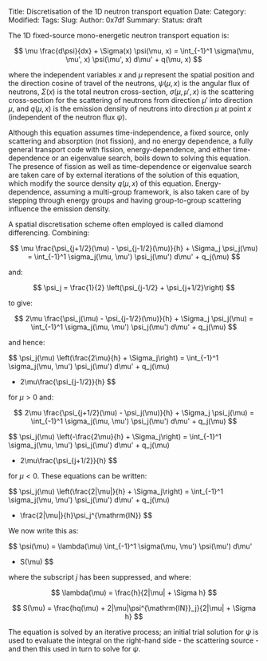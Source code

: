 Title: Discretisation of the 1D neutron transport equation
Date: 
Category:  
Modified: 
Tags: 
Slug: 
Author: 0x7df
Summary: 
Status: draft

The 1D fixed-source mono-energetic neutron transport equation is:

$$ \mu \frac{d\psi}{dx} + \Sigma(x) \psi(\mu, x) = \int_{-1}^1 \sigma(\mu,
\mu', x) \psi(\mu', x) d\mu' + q(\mu, x) $$

where the independent variables $x$ and $\mu$ represent the spatial position
and the direction cosine of travel of the neutrons, $\psi(\mu, x)$ is the
angular flux of neutrons, $\Sigma(x)$ is the total neutron cross-section,
$\sigma(\mu, \mu', x)$ is the scattering cross-section for the scattering of
neutrons from direction $\mu'$ into direction $\mu$, and $q(\mu, x)$ is the
emission density of neutrons into direction $\mu$ at point $x$ (independent of
the neutron flux $\psi$).

Although this equation assumes time-independence, a fixed source, only
scattering and absorption (not fission), and no energy dependence, a fully
general transport code with fission, energy-dependence, and either time-
dependence or an eigenvalue search, boils down to solving this equation. The
presence of fission as well as time-dependence or eigenvalue search are taken
care of by external iterations of the solution of this equation, which modify
the source density $q(\mu, x)$ of this equation. Energy-dependence, assuming a
multi-group framework, is also taken care of by stepping through energy groups
and having group-to-group scattering influence the emission density.

A spatial discretisation scheme often employed is called diamond differencing.
Combining:

$$ \mu \frac{\psi_{j+1/2}(\mu) - \psi_{j-1/2}(\mu)}{h} + \Sigma_j \psi_j(\mu)
= \int_{-1}^1 \sigma_j(\mu, \mu') \psi_j(\mu') d\mu' + q_j(\mu) $$

and:

$$ \psi_j = \frac{1}{2} \left(\psi_{j-1/2} + \psi_{j+1/2}\right) $$

to give:

$$ 2\mu \frac{\psi_j(\mu) - \psi_{j-1/2}(\mu)}{h} + \Sigma_j \psi_j(\mu)
= \int_{-1}^1 \sigma_j(\mu, \mu') \psi_j(\mu') d\mu' + q_j(\mu) $$

and hence:

$$ \psi_j(\mu) \left(\frac{2\mu}{h} + \Sigma_j\right)
= \int_{-1}^1 \sigma_j(\mu, \mu') \psi_j(\mu') d\mu' + q_j(\mu)
+ 2\mu\frac{\psi_{j-1/2}}{h} $$

for $\mu \gt 0$ and:

$$ 2\mu \frac{\psi_{j+1/2}(\mu) - \psi_j(\mu)}{h} + \Sigma_j \psi_j(\mu)
= \int_{-1}^1 \sigma_j(\mu, \mu') \psi_j(\mu') d\mu' + q_j(\mu) $$

$$ \psi_j(\mu) \left(-\frac{2\mu}{h} + \Sigma_j\right)
= \int_{-1}^1 \sigma_j(\mu, \mu') \psi_j(\mu') d\mu' + q_j(\mu)
- 2\mu\frac{\psi_{j+1/2}}{h} $$

for $\mu \lt 0$. These equations can be written:

$$ \psi_j(\mu) \left(\frac{2|\mu|}{h} + \Sigma_j\right)
= \int_{-1}^1 \sigma_j(\mu, \mu') \psi_j(\mu') d\mu' + q_j(\mu)
+ \frac{2|\mu|}{h}\psi_j^{\mathrm{IN}} $$

We now write this as:

$$ \psi(\mu) = \lambda(\mu) \int_{-1}^1 \sigma(\mu, \mu') \psi(\mu') d\mu'
+ S(\mu) $$

where the subscript $j$ has been suppressed, and where:

$$ \lambda(\mu) = \frac{h}{2|\mu| + \Sigma h} $$

$$ S(\mu) = \frac{hq(\mu) + 2|\mu|\psi^{\mathrm{IN}}_j}{2|\mu| + \Sigma h} $$

The equation is solved by an iterative process; an initial trial solution for
$\psi$ is used to evaluate the integral on the right-hand side - the scattering
source - and then this used in turn to solve for $\psi$. 
